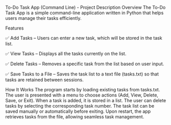 To-Do Task App (Command Line) - Project Description
Overview
The To-Do Task App is a simple command-line application written in Python that helps users manage their tasks efficiently.

Features

✅ Add Tasks – Users can enter a new task, which will be stored in the task list.

✅ View Tasks – Displays all the tasks currently on the list.

✅ Delete Tasks – Removes a specific task from the list based on user input.

✅ Save Tasks to a File – Saves the task list to a text file (tasks.txt) so that tasks are retained between sessions.


How It Works
The program starts by loading existing tasks from tasks.txt.
The user is presented with a menu to choose actions (Add, View, Delete, Save, or Exit).
When a task is added, it is stored in a list.
The user can delete tasks by selecting the corresponding task number.
The task list can be saved manually or automatically before exiting.
Upon restart, the app retrieves tasks from the file, allowing seamless task management.
